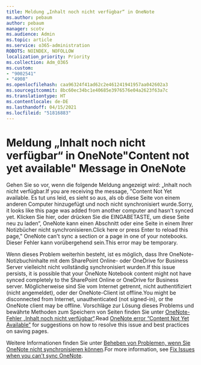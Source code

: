 ```yaml
---
title: Meldung „Inhalt noch nicht verfügbar“ in OneNote
ms.author: pebaum
author: pebaum
manager: scotv
ms.audience: Admin
ms.topic: article
ms.service: o365-administration
ROBOTS: NOINDEX, NOFOLLOW
localization_priority: Priority
ms.collection: Adm_O365
ms.custom:
- "9002541"
- "4908"
ms.openlocfilehash: caa96324f41ad62c2e461241941957aa042602a3
ms.sourcegitcommit: 8bc60ec34bc1e40685e3976576e04a2623f63a7c
ms.translationtype: HT
ms.contentlocale: de-DE
ms.lasthandoff: 04/15/2021
ms.locfileid: "51816883"
---
```

# <a name="content-not-yet-available-message-in-onenote"></a><span data-ttu-id="27d9c-102">Meldung „Inhalt noch nicht verfügbar“ in OneNote</span><span class="sxs-lookup"><span data-stu-id="27d9c-102">"Content not yet available" Message in OneNote</span></span>

<span data-ttu-id="27d9c-103">Gehen Sie so vor, wenn die folgende Meldung angezeigt wird: „Inhalt noch nicht verfügbar.</span><span class="sxs-lookup"><span data-stu-id="27d9c-103">If you are receiving the message, "Content Not Yet available.</span></span> <span data-ttu-id="27d9c-104">Es tut uns leid, es sieht so aus, als ob diese Seite von einem anderen Computer hinzugefügt und noch nicht synchronisiert wurde.</span><span class="sxs-lookup"><span data-stu-id="27d9c-104">Sorry, it looks like this page was added from another computer and hasn't synced yet.</span></span> <span data-ttu-id="27d9c-105">Klicken Sie hier, oder drücken Sie die EINGABETASTE, um diese Seite neu zu laden“, OneNote kann einen Abschnitt oder eine Seite in einem Ihrer Notizbücher nicht synchronisieren.</span><span class="sxs-lookup"><span data-stu-id="27d9c-105">Click here or press Enter to reload this page," OneNote can't sync a section or a page in one of your notebooks.</span></span> <span data-ttu-id="27d9c-106">Dieser Fehler kann vorübergehend sein.</span><span class="sxs-lookup"><span data-stu-id="27d9c-106">This error may be temporary.</span></span>

<span data-ttu-id="27d9c-107">Wenn dieses Problem weiterhin besteht, ist es möglich, dass Ihre OneNote-Notizbuchinhalte mit dem SharePoint Online- oder OneDrive for Business Server vielleicht nicht vollständig synchronisiert wurden.</span><span class="sxs-lookup"><span data-stu-id="27d9c-107">If this issue persists, it is possible that your OneNote Notebook content might not have synced completely to the SharePoint Online or OneDrive for Business server.</span></span> <span data-ttu-id="27d9c-108">Möglicherweise sind Sie vom Internet getrennt, nicht authentifiziert (nicht angemeldet), oder der OneNote-Client ist offline.</span><span class="sxs-lookup"><span data-stu-id="27d9c-108">You might be disconnected from Internet, unauthenticated (not signed-in), or the OneNote client may be offline.</span></span> <span data-ttu-id="27d9c-109">Vorschläge zur Lösung dieses Problems und bewährte Methoden zum Speichern von Seiten finden Sie unter [OneNote-Fehler „Inhalt noch nicht verfügbar“](https://docs.microsoft.com/office/troubleshoot/onenote/onenote-error-content-not-yet-available).</span><span class="sxs-lookup"><span data-stu-id="27d9c-109">Read [OneNote error “Content Not Yet Available”](https://docs.microsoft.com/office/troubleshoot/onenote/onenote-error-content-not-yet-available) for suggestions on how to resolve this issue and best practices on saving pages.</span></span>

<span data-ttu-id="27d9c-110">Weitere Informationen finden Sie unter [Beheben von Problemen, wenn Sie OneNote nicht synchronisieren können](https://support.office.com/article/Fix-issues-when-you-can-t-sync-OneNote-299495ef-66d1-448f-90c1-b785a6968d45).</span><span class="sxs-lookup"><span data-stu-id="27d9c-110">For more information, see [Fix Issues when you can't sync OneNote](https://support.office.com/article/Fix-issues-when-you-can-t-sync-OneNote-299495ef-66d1-448f-90c1-b785a6968d45).</span></span>
